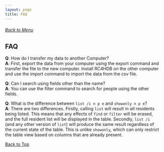```yaml
---
layout: page
title: FAQ
---
```


###### [Back to Menu](../UserGuide.md)

## FAQ

**Q**: How do I transfer my data to another Computer?<br>
**A**: First, export the data from your computer using the export command and transfer the file to the new computer. Install RC4HDB on the other computer and use the import command to import the data from the csv file.

**Q**: Can I search using fields other than the name?<br>
**A**: You can use the filter command to search for people using the other fields.

**Q**: What is the difference between `list /i n p e` and `showonly n p e`? <br>
**A**: There are two differences. Firstly, calling `list` will result in *all* residents being listed. This means that any effects of `find` or `filter` will be erased, and the full resident list will be displayed in the table. Secondly, `list /i` (and any other version of `list`) will produce the same result regardless of the current state of the table. This is unlike `showonly`, which can only restrict the table view based on columns that are already present.  

[Back to Top](#back-to-menuuserguidemd)
